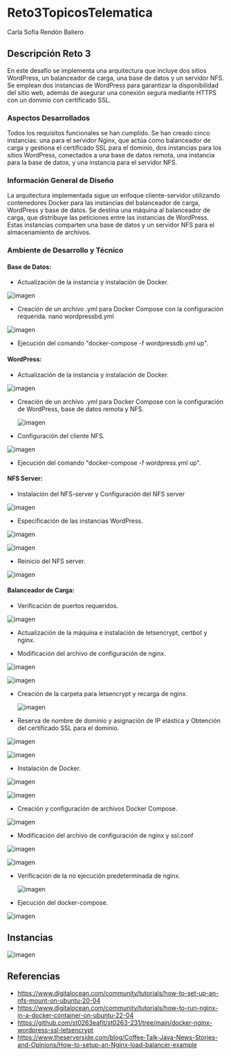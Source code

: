 # Reto3TopicosTelematica
Carla Sofía Rendón Baliero
## Descripción Reto 3

En este desafío se implementa una arquitectura que incluye dos sitios WordPress, un balanceador de carga, una base de datos y un servidor NFS. Se emplean dos instancias de WordPress para garantizar la disponibilidad del sitio web, además de asegurar una conexión segura mediante HTTPS con un dominio con certificado SSL.

### Aspectos Desarrollados

Todos los requisitos funcionales  se han cumplido. Se han creado cinco instancias: una para el servidor Nginx, que actúa como balanceador de carga y gestiona el certificado SSL para el dominio, dos instancias para los sitios WordPress, conectados a una base de datos remota, una instancia para la base de datos, y una instancia para el servidor NFS.

### Información General de Diseño

La arquitectura implementada sigue un enfoque cliente-servidor utilizando contenedores Docker para las instancias del balanceador de carga, WordPress y base de datos. Se destina una máquina al balanceador de carga, que distribuye las peticiones entre las instancias de WordPress. Estas instancias comparten una base de datos y un servidor NFS para el almacenamiento de archivos.

### Ambiente de Desarrollo y Técnico

#### Base de Datos:

- Actualización de la instancia y instalación de Docker.
  
![imagen](https://github.com/csofia1408/Reto3TopicosTelematica/assets/72955238/3b385137-1979-4f01-bd72-fc0f569028af)


  
- Creación de un archivo .yml para Docker Compose con la configuración requerida.
nano wordpressbd.yml

![imagen](https://github.com/csofia1408/Reto3TopicosTelematica/assets/72955238/153ab8d1-f18a-458f-a48f-59b2c107e6c1)


- Ejecución del comando "docker-compose -f wordpressdb.yml up".

#### WordPress:

- Actualización de la instancia y instalación de Docker.
  
![imagen](https://github.com/csofia1408/Reto3TopicosTelematica/assets/72955238/d9d9c19f-f380-474b-94f7-8c3c99625c13)

- Creación de un archivo .yml para Docker Compose con la configuración de WordPress, base de datos remota y NFS.
  
  ![imagen](https://github.com/csofia1408/Reto3TopicosTelematica/assets/72955238/a95757d4-d3e6-4d3a-9f87-99313d1a2c0d)

- Configuración del cliente NFS.

![imagen](https://github.com/csofia1408/Reto3TopicosTelematica/assets/72955238/967b1b94-8e2e-4db6-83a7-178a5b274216)


- Ejecución del comando "docker-compose -f wordpress.yml up".

#### NFS Server:

- Instalación del NFS-server y Configuración del NFS server
  
![imagen](https://github.com/csofia1408/Reto3TopicosTelematica/assets/72955238/8ce64f7a-f736-4407-9f00-4ae0928ae4df)

  
- Especificación de las instancias WordPress.
  
![imagen](https://github.com/csofia1408/Reto3TopicosTelematica/assets/72955238/937c720b-be54-41e1-9928-68b4ec4e46aa)

![imagen](https://github.com/csofia1408/Reto3TopicosTelematica/assets/72955238/f85baae6-95d8-4606-a009-64c7dd60d76f)


- Reinicio del NFS server.

![imagen](https://github.com/csofia1408/Reto3TopicosTelematica/assets/72955238/9cbfe934-c124-4fc0-8b26-58335a805076)


#### Balanceador de Carga:

- Verificación de puertos requeridos.

![imagen](https://github.com/csofia1408/Reto3TopicosTelematica/assets/72955238/97181ef0-1d93-4895-b66b-c6789bb8372c)

  
- Actualización de la máquina e instalación de letsencrypt, certbot y nginx.
  
  
- Modificación del archivo de configuración de nginx.

![imagen](https://github.com/csofia1408/Reto3TopicosTelematica/assets/72955238/ebde2f3a-c90a-455a-be06-8039b6901c3a)

![imagen](https://github.com/csofia1408/Reto3TopicosTelematica/assets/72955238/49278889-f0e7-4d47-8741-60a366969912)


- Creación de la carpeta para letsencrypt y recarga de nginx.

  ![imagen](https://github.com/csofia1408/Reto3TopicosTelematica/assets/72955238/4fa23424-9369-4058-aa1b-c2e5ceaefbc7)

  
- Reserva de nombre de dominio y asignación de IP elástica y Obtención del certificado SSL para el dominio.

![imagen](https://github.com/csofia1408/Reto3TopicosTelematica/assets/72955238/a00fe01d-21c2-43c7-ab67-ebeb0ce9c866)

![imagen](https://github.com/csofia1408/Reto3TopicosTelematica/assets/72955238/d5f31a3d-109e-495f-9545-9982dd933918)

- Instalación de Docker.
  
![imagen](https://github.com/csofia1408/Reto3TopicosTelematica/assets/72955238/a635e932-df38-418e-a15f-f36374bdb490)

![imagen](https://github.com/csofia1408/Reto3TopicosTelematica/assets/72955238/dd74a332-db5d-4682-b2a1-e56ba28fbcf0)


- Creación y configuración de archivos Docker Compose.

![imagen](https://github.com/csofia1408/Reto3TopicosTelematica/assets/72955238/956d5078-ce8f-4d4e-8f31-5f90345234f9)



- Modificación del archivo de configuración de nginx y ssl.conf

![imagen](https://github.com/csofia1408/Reto3TopicosTelematica/assets/72955238/611faf84-fba4-4b3d-abe8-8f8e3fa7c8c8)

![imagen](https://github.com/csofia1408/Reto3TopicosTelematica/assets/72955238/52e5d4e7-bd13-401e-ae1e-876d08a81990)


  
- Verificación de la no ejecución predeterminada de nginx.
  
  ![imagen](https://github.com/csofia1408/Reto3TopicosTelematica/assets/72955238/d8cc7083-828d-45b5-a18f-fffd17d40795)

- Ejecución del docker-compose.
  
![imagen](https://github.com/csofia1408/Reto3TopicosTelematica/assets/72955238/1562d3e5-0f4f-48d9-a2f3-833e2949857a)

## Instancias

![imagen](https://github.com/csofia1408/Reto3TopicosTelematica/assets/72955238/d330dddb-a606-4a54-beb2-185858392efb)


## Referencias

- https://www.digitalocean.com/community/tutorials/how-to-set-up-an-nfs-mount-on-ubuntu-20-04
- https://www.digitalocean.com/community/tutorials/how-to-run-nginx-in-a-docker-container-on-ubuntu-22-04
- https://github.com/st0263eafit/st0263-231/tree/main/docker-nginx-wordpress-ssl-letsencrypt
- https://www.theserverside.com/blog/Coffee-Talk-Java-News-Stories-and-Opinions/How-to-setup-an-Nginx-load-balancer-example

